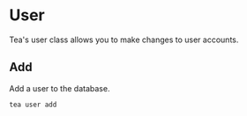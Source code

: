 # User

Tea's user class allows you to make changes to user accounts.

## Add

Add a user to the database.

	tea user add

